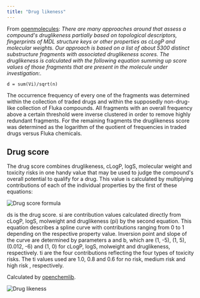 ```yaml
---
title: "Drug likeness"
---
```


From [openmolecules](https://www.openmolecules.org/properties/properties.html#druglikeness):
_There are many approaches around that assess a compound's druglikeness partially based on topological descriptors,
fingerprints of MDL structure keys or other properties as cLogP and molecular weights. Our approach is based on a list of
about 5300 distinct substructure fragments with associated druglikeness scores. The druglikeness is calculated with the
following equation summing up score values of those fragments that are present in the molecule under investigation:._

`d = sum(Vi)/sqrt(n)`

The occurrence frequency of every one of the fragments was determined within the collection of traded drugs and within
the supposedly non-drug-like collection of Fluka compounds. All fragments with an overall frequency above a certain
threshold were inverse clustered in order to remove highly redundant fragments. For the remaining fragments the
druglikeness score was determined as the logarithm of the quotient of frequencies in traded drugs versus Fluka chemicals.

## Drug score

The drug score combines druglikeness, cLogP, logS, molecular weight and toxicity risks in one handy value that may be
used to judge the compound's overall potential to qualify for a drug. This value is calculated by multiplying
contributions of each of the individual properties by the first of these equations:

![Drug score formula](../../../../../uploads/formulas/drug-score-formula.png "Drug likeness score")

ds is the drug score. si are contribution values calculated directly from cLogP, logS, molweight and druglikeness (pi)
by the second equation. This equation describes a spline curve with contributions ranging from 0 to 1 depending on the
respective property value. Inversion point and slope of the curve are determined by parameters a and b, which are
(1, -5), (1, 5), (0.012, -6) and (1, 0) for cLogP, logS, molweight and druglikeness, respectively. ti are the four
contributions reflecting the four types of toxicity risks. The ti values used are 1.0, 0.8 and 0.6 for no risk, medium
risk and high risk , respectively.

Calculated by [openchemlib](https://github.com/Actelion/openchemlib).

![Drug likeness](../../../../../uploads/chem/drug-likeness-panel.png "Toxicity")
